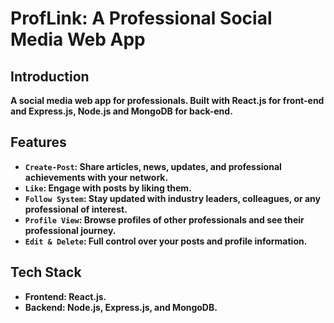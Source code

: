 # ProfLink: A Professional Social Media Web App
## Introduction
**A social media web app for professionals. Built with React.js for front-end and Express.js, Node.js and MongoDB for back-end.**
## Features
- **`Create-Post`: Share articles, news, updates, and professional achievements with your network.**
- **`Like`: Engage with posts by liking them.**
- **`Follow System`: Stay updated with industry leaders, colleagues, or any professional of interest.**
- **`Profile View`: Browse profiles of other professionals and see their professional journey.**
- **`Edit & Delete`: Full control over your posts and profile information.**
## Tech Stack
- **Frontend: React.js.**
- **Backend: Node.js, Express.js, and MongoDB.**
